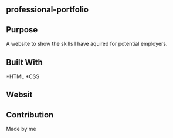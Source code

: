 ## professional-portfolio

## Purpose
A website to show the skills I have aquired for potential employers.

## Built With
*HTML
*CSS

## Websit


## Contribution
Made by me

